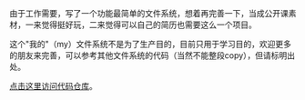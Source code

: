 <!--
https://github.com/namjaejeon/ksmbd/blob/master/README.md
https://github.com/namjaejeon/ksmbd/blob/master/Makefile
-->
由于工作需要，写了一个功能最简单的文件系统，想着再完善一下，当成公开课素材，一来觉得挺好玩，二来觉得可以自己的简历也需要这么一个项目。

这个"我的"（my）文件系统不是为了生产目的，目前只用于学习目的，欢迎更多的朋友来完善，可以参考其他文件系统的代码（当然不能整段copy），但请标明出处。

[点击这里访问代码仓库](https://gitee.com/chenxiaosonggitee/myfs)。